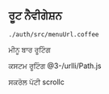 ## ਰੂਟ ਨੈਵੀਗੇਸ਼ਨ

`./auth/src/menuUrl.coffee`

ਮੀਨੂ ਬਾਰ ਰੂਟਿੰਗ

ਕਸਟਮ ਰੂਟਿੰਗ
@3-/urlli/Path.js

ਸਕਰੋਲ ਪੱਟੀ
scrollc